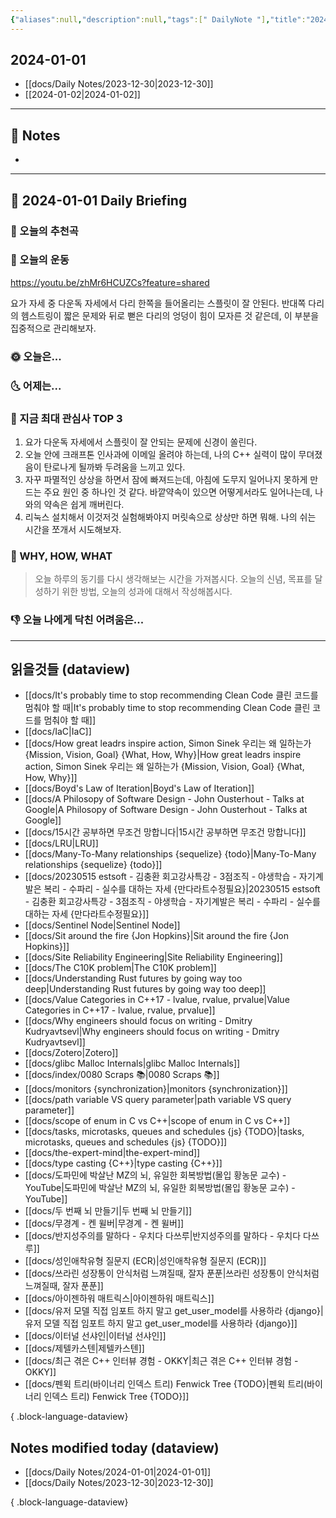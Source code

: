 ```yaml
---
{"aliases":null,"description":null,"tags":[" DailyNote "],"title":"2024-01-01","created":"2024-01-01T15:47:46","updated":"2024-01-01T16:49:58","dg-publish":true,"permalink":"/docs/Daily Notes/2024-01-01/","dgPassFrontmatter":true}
---
```



## 2024-01-01

- [[docs/Daily Notes/2023-12-30\|2023-12-30]] 
- [[2024-01-02\|2024-01-02]]

---

## 📝 Notes

- 


---

## 📅 2024-01-01 Daily Briefing

### 🎵 오늘의 추천곡

### 🏃 오늘의 운동

<https://youtu.be/zhMr6HCUZCs?feature=shared>

요가 자세 중 다운독 자세에서 다리 한쪽을 들어올리는 스플릿이 잘 안된다. 반대쪽 다리의 헴스트링이 짧은 문제와 뒤로 뻗은 다리의 엉덩이 힘이 모자른 것 같은데, 이 부분을 집중적으로 관리해보자.

### 🌞 오늘은...

### 🌜 어제는...

### 🧠 지금 최대 관심사 TOP 3

1. 요가 다운독 자세에서 스플릿이 잘 안되는 문제에 신경이 쏠린다.
2. 오늘 안에 크래프톤 인사과에 이메일 올려야 하는데, 나의 C++ 실력이 많이 무뎌졌음이 탄로나게 될까봐 두려움을 느끼고 있다.
3. 자꾸 파멸적인 상상을 하면서 잠에 빠져드는데, 아침에 도무지 일어나지 못하게 만드는 주요 원인 중 하나인 것 같다. 바깥약속이 있으면 어떻게서라도 일어나는데, 나와의 약속은 쉽게 깨버린다.
4. 리눅스 설치해서 이것저것 실험해봐야지 머릿속으로 상상만 하면 뭐해. 나의 쉬는 시간을 쪼개서 시도해보자.

### 🚀 WHY, HOW, WHAT

> 오늘 하루의 동기를 다시 생각해보는 시간을 가져봅시다. 오늘의 신념, 목표를 달성하기 위한 방법, 오늘의 성과에 대해서 작성해봅시다.

### 👎 오늘 나에게 닥친 어려움은...

---

## 읽을것들 (dataview)

- [[docs/It's probably time to stop recommending Clean Code 클린 코드를 멈춰야 할 때\|It's probably time to stop recommending Clean Code 클린 코드를 멈춰야 할 때]]
- [[docs/IaC\|IaC]]
- [[docs/How great leadrs inspire action, Simon Sinek 우리는 왜 일하는가 {Mission, Vision, Goal} {What, How, Why}\|How great leadrs inspire action, Simon Sinek 우리는 왜 일하는가 {Mission, Vision, Goal} {What, How, Why}]]
- [[docs/Boyd's Law of Iteration\|Boyd's Law of Iteration]]
- [[docs/A Philosopy of Software Design - John Ousterhout - Talks at Google\|A Philosopy of Software Design - John Ousterhout - Talks at Google]]
- [[docs/15시간 공부하면 무조건 망합니다\|15시간 공부하면 무조건 망합니다]]
- [[docs/LRU\|LRU]]
- [[docs/Many-To-Many relationships {sequelize} {todo}\|Many-To-Many relationships {sequelize} {todo}]]
- [[docs/20230515 estsoft - 김충환 회고강사특강 - 3점조직 - 야생학습 - 자기계발은 복리 - 수파리 - 실수를 대하는 자세 {만다라트수정필요}\|20230515 estsoft - 김충환 회고강사특강 - 3점조직 - 야생학습 - 자기계발은 복리 - 수파리 - 실수를 대하는 자세 {만다라트수정필요}]]
- [[docs/Sentinel Node\|Sentinel Node]]
- [[docs/Sit around the fire {Jon Hopkins}\|Sit around the fire {Jon Hopkins}]]
- [[docs/Site Reliability Engineering\|Site Reliability Engineering]]
- [[docs/The C10K problem\|The C10K problem]]
- [[docs/Understanding Rust futures by going way too deep\|Understanding Rust futures by going way too deep]]
- [[docs/Value Categories in C++17 - lvalue, rvalue, prvalue\|Value Categories in C++17 - lvalue, rvalue, prvalue]]
- [[docs/Why engineers should focus on writing - Dmitry Kudryavtsevl\|Why engineers should focus on writing - Dmitry Kudryavtsevl]]
- [[docs/Zotero\|Zotero]]
- [[docs/glibc Malloc Internals\|glibc Malloc Internals]]
- [[docs/index/0080 Scraps 📚\|0080 Scraps 📚]]
- [[docs/monitors {synchronization}\|monitors {synchronization}]]
- [[docs/path variable VS query parameter\|path variable VS query parameter]]
- [[docs/scope of enum in C vs C++\|scope of enum in C vs C++]]
- [[docs/tasks, microtasks, queues and schedules {js} {TODO}\|tasks, microtasks, queues and schedules {js} {TODO}]]
- [[docs/the-expert-mind\|the-expert-mind]]
- [[docs/type casting {C++}\|type casting {C++}]]
- [[docs/도파민에 박살난 MZ의 뇌, 유일한 회복방법(몰입 황농문 교수) - YouTube\|도파민에 박살난 MZ의 뇌, 유일한 회복방법(몰입 황농문 교수) - YouTube]]
- [[docs/두 번째 뇌 만들기\|두 번째 뇌 만들기]]
- [[docs/무경계 - 켄 윌버\|무경계 - 켄 윌버]]
- [[docs/반지성주의를 말하다 - 우치다 다쓰루\|반지성주의를 말하다 - 우치다 다쓰루]]
- [[docs/성인애착유형 질문지 (ECR)\|성인애착유형 질문지 (ECR)]]
- [[docs/쓰라린 성장통이 안식처럼 느껴질때, 잘자 푼푼\|쓰라린 성장통이 안식처럼 느껴질때, 잘자 푼푼]]
- [[docs/아이젠하워 매트릭스\|아이젠하워 매트릭스]]
- [[docs/유저 모델 직접 임포트 하지 말고 get_user_model를 사용하라 {django}\|유저 모델 직접 임포트 하지 말고 get_user_model를 사용하라 {django}]]
- [[docs/이터널 선샤인\|이터널 선샤인]]
- [[docs/제텔카스텐\|제텔카스텐]]
- [[docs/최근 겪은 C++ 인터뷰 경험 - OKKY\|최근 겪은 C++ 인터뷰 경험 - OKKY]]
- [[docs/펜윅 트리(바이너리 인덱스 트리) Fenwick Tree {TODO}\|펜윅 트리(바이너리 인덱스 트리) Fenwick Tree {TODO}]]

{ .block-language-dataview}

## Notes modified today (dataview)

- [[docs/Daily Notes/2024-01-01\|2024-01-01]]
- [[docs/Daily Notes/2023-12-30\|2023-12-30]]

{ .block-language-dataview}
